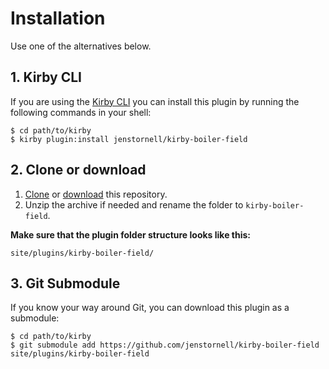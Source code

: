 # Installation

Use one of the alternatives below.

## 1. Kirby CLI

If you are using the [Kirby CLI](https://github.com/getkirby/cli) you can install this plugin by running the following commands in your shell:

```
$ cd path/to/kirby
$ kirby plugin:install jenstornell/kirby-boiler-field
```

## 2. Clone or download

1. [Clone](https://github.com/jenstornell/kirby-boiler-field.git) or [download](https://github.com/jenstornell/kirby-boiler-field/archive/master.zip)  this repository.
2. Unzip the archive if needed and rename the folder to `kirby-boiler-field`.

**Make sure that the plugin folder structure looks like this:**

```
site/plugins/kirby-boiler-field/
```

## 3. Git Submodule

If you know your way around Git, you can download this plugin as a submodule:

```
$ cd path/to/kirby
$ git submodule add https://github.com/jenstornell/kirby-boiler-field site/plugins/kirby-boiler-field
```